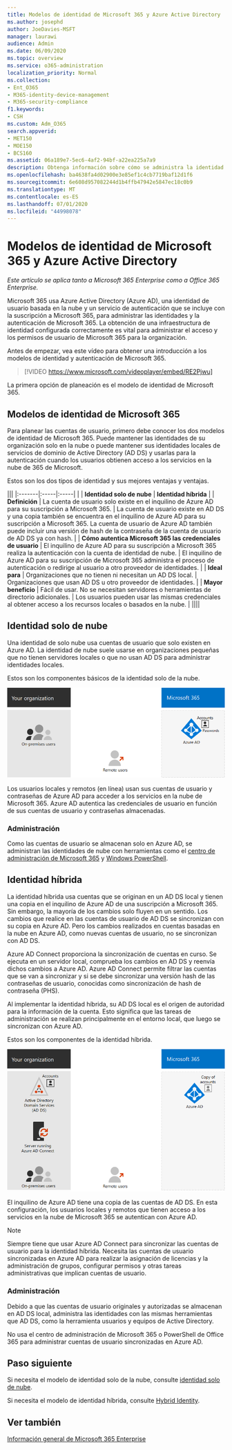 ```yaml
---
title: Modelos de identidad de Microsoft 365 y Azure Active Directory
ms.author: josephd
author: JoeDavies-MSFT
manager: laurawi
audience: Admin
ms.date: 06/09/2020
ms.topic: overview
ms.service: o365-administration
localization_priority: Normal
ms.collection:
- Ent_O365
- M365-identity-device-management
- M365-security-compliance
f1.keywords:
- CSH
ms.custom: Adm_O365
search.appverid:
- MET150
- MOE150
- BCS160
ms.assetid: 06a189e7-5ec6-4af2-94bf-a22ea225a7a9
description: Obtenga información sobre cómo se administra la identidad del usuario en Microsoft 365.
ms.openlocfilehash: ba4638fa4d02900e3e85ef1c4cb7719baf12d1f6
ms.sourcegitcommit: 6e608d957082244d1b4ffb47942e5847ec18c0b9
ms.translationtype: MT
ms.contentlocale: es-ES
ms.lasthandoff: 07/01/2020
ms.locfileid: "44998078"
---
```

# <a name="microsoft-365-identity-models-and-azure-active-directory"></a>Modelos de identidad de Microsoft 365 y Azure Active Directory

*Este artículo se aplica tanto a Microsoft 365 Enterprise como a Office 365 Enterprise.*

Microsoft 365 usa Azure Active Directory (Azure AD), una identidad de usuario basada en la nube y un servicio de autenticación que se incluye con la suscripción a Microsoft 365, para administrar las identidades y la autenticación de Microsoft 365. La obtención de una infraestructura de identidad configurada correctamente es vital para administrar el acceso y los permisos de usuario de Microsoft 365 para la organización.

Antes de empezar, vea este vídeo para obtener una introducción a los modelos de identidad y autenticación de Microsoft 365.

> [!VIDEO https://www.microsoft.com/videoplayer/embed/RE2Pjwu]

La primera opción de planeación es el modelo de identidad de Microsoft 365.

## <a name="microsoft-365-identity-models"></a>Modelos de identidad de Microsoft 365

Para planear las cuentas de usuario, primero debe conocer los dos modelos de identidad de Microsoft 365. Puede mantener las identidades de su organización solo en la nube o puede mantener sus identidades locales de servicios de dominio de Active Directory (AD DS) y usarlas para la autenticación cuando los usuarios obtienen acceso a los servicios en la nube de 365 de Microsoft.  

Estos son los dos tipos de identidad y sus mejores ventajas y ventajas.

|||
|:-------|:-----|:-----|
|  | **Identidad solo de nube** | **Identidad híbrida** |
| **Definición** | La cuenta de usuario solo existe en el inquilino de Azure AD para su suscripción a Microsoft 365. | La cuenta de usuario existe en AD DS y una copia también se encuentra en el inquilino de Azure AD para su suscripción a Microsoft 365. La cuenta de usuario de Azure AD también puede incluir una versión de hash de la contraseña de la cuenta de usuario de AD DS ya con hash. |
| **Cómo autentica Microsoft 365 las credenciales de usuario** | El inquilino de Azure AD para su suscripción a Microsoft 365 realiza la autenticación con la cuenta de identidad de nube. | El inquilino de Azure AD para su suscripción de Microsoft 365 administra el proceso de autenticación o redirige al usuario a otro proveedor de identidades. |
| **Ideal para** | Organizaciones que no tienen ni necesitan un AD DS local. | Organizaciones que usan AD DS u otro proveedor de identidades. |
| **Mayor beneficio** | Fácil de usar. No se necesitan servidores o herramientas de directorio adicionales. | Los usuarios pueden usar las mismas credenciales al obtener acceso a los recursos locales o basados en la nube. |
||||

## <a name="cloud-only-identity"></a>Identidad solo de nube

Una identidad de solo nube usa cuentas de usuario que solo existen en Azure AD. La identidad de nube suele usarse en organizaciones pequeñas que no tienen servidores locales o que no usan AD DS para administrar identidades locales. 

Estos son los componentes básicos de la identidad solo de la nube.
 
![Componentes básicos de identidad solo en la nube](./media/about-office-365-identity/cloud-only-identity.png)

Los usuarios locales y remotos (en línea) usan sus cuentas de usuario y contraseñas de Azure AD para acceder a los servicios en la nube de Microsoft 365. Azure AD autentica las credenciales de usuario en función de sus cuentas de usuario y contraseñas almacenadas.

### <a name="administration"></a>Administración
Como las cuentas de usuario se almacenan solo en Azure AD, se administran las identidades de nube con herramientas como el [centro de administración de Microsoft 365](https://admin.microsoft.com) y [Windows PowerShell](https://docs.microsoft.com/office365/enterprise/powershell/manage-user-accounts-and-licenses-with-office-365-powershell). 

## <a name="hybrid-identity"></a>Identidad híbrida

La identidad híbrida usa cuentas que se originan en un AD DS local y tienen una copia en el inquilino de Azure AD de una suscripción a Microsoft 365. Sin embargo, la mayoría de los cambios solo fluyen en un sentido. Los cambios que realice en las cuentas de usuario de AD DS se sincronizan con su copia en Azure AD. Pero los cambios realizados en cuentas basadas en la nube en Azure AD, como nuevas cuentas de usuario, no se sincronizan con AD DS.

Azure AD Connect proporciona la sincronización de cuentas en curso. Se ejecuta en un servidor local, comprueba los cambios en AD DS y reenvía dichos cambios a Azure AD. Azure AD Connect permite filtrar las cuentas que se van a sincronizar y si se debe sincronizar una versión hash de las contraseñas de usuario, conocidas como sincronización de hash de contraseña (PHS).

Al implementar la identidad híbrida, su AD DS local es el origen de autoridad para la información de la cuenta. Esto significa que las tareas de administración se realizan principalmente en el entorno local, que luego se sincronizan con Azure AD. 

Estos son los componentes de la identidad híbrida.

![Componentes de la identidad híbrida](./media/about-office-365-identity/hybrid-identity.png)

El inquilino de Azure AD tiene una copia de las cuentas de AD DS. En esta configuración, los usuarios locales y remotos que tienen acceso a los servicios en la nube de Microsoft 365 se autentican con Azure AD.

>[!Note]
>Siempre tiene que usar Azure AD Connect para sincronizar las cuentas de usuario para la identidad híbrida. Necesita las cuentas de usuario sincronizadas en Azure AD para realizar la asignación de licencias y la administración de grupos, configurar permisos y otras tareas administrativas que implican cuentas de usuario.
>

### <a name="administration"></a>Administración

Debido a que las cuentas de usuario originales y autorizadas se almacenan en AD DS local, administra las identidades con las mismas herramientas que AD DS, como la herramienta usuarios y equipos de Active Directory. 

No usa el centro de administración de Microsoft 365 o PowerShell de Office 365 para administrar cuentas de usuario sincronizadas en Azure AD.

## <a name="next-step"></a>Paso siguiente

Si necesita el modelo de identidad solo de la nube, consulte [identidad solo de nube](cloud-only-identities.md).

Si necesita el modelo de identidad híbrida, consulte [Hybrid Identity](plan-for-directory-synchronization.md).


## <a name="see-also"></a>Ver también

[Información general de Microsoft 365 Enterprise](https://docs.microsoft.com/microsoft-365/enterprise/microsoft-365-overview)
